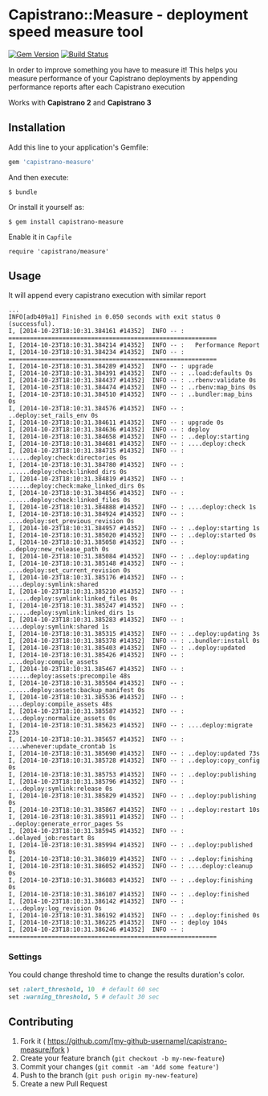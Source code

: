 # Capistrano::Measure - deployment speed measure tool
[![Gem Version](https://badge.fury.io/rb/capistrano-measure.svg)](https://badge.fury.io/rb/capistrano-measure)
[![Build Status](https://travis-ci.org/AMekss/capistrano-measure.svg?branch=master)](https://travis-ci.org/AMekss/capistrano-measure)

In order to improve something you have to measure it! This helps you measure performance of your Capistrano deployments by appending performance reports after each Capistrano execution

Works with **Capistrano 2** and **Capistrano 3**

## Installation

Add this line to your application's Gemfile:

```ruby
gem 'capistrano-measure'
```

And then execute:

    $ bundle

Or install it yourself as:

    $ gem install capistrano-measure

Enable it in `Capfile`

    require 'capistrano/measure'

## Usage
It will append every capistrano execution with similar report

    ...
    INFO[adb409a1] Finished in 0.050 seconds with exit status 0 (successful).
    I, [2014-10-23T18:10:31.384161 #14352]  INFO -- : ==========================================================
    I, [2014-10-23T18:10:31.384214 #14352]  INFO -- :   Performance Report
    I, [2014-10-23T18:10:31.384234 #14352]  INFO -- : ==========================================================
    I, [2014-10-23T18:10:31.384289 #14352]  INFO -- : upgrade
    I, [2014-10-23T18:10:31.384391 #14352]  INFO -- : ..load:defaults 0s
    I, [2014-10-23T18:10:31.384437 #14352]  INFO -- : ..rbenv:validate 0s
    I, [2014-10-23T18:10:31.384474 #14352]  INFO -- : ..rbenv:map_bins 0s
    I, [2014-10-23T18:10:31.384510 #14352]  INFO -- : ..bundler:map_bins 0s
    I, [2014-10-23T18:10:31.384576 #14352]  INFO -- : ..deploy:set_rails_env 0s
    I, [2014-10-23T18:10:31.384611 #14352]  INFO -- : upgrade 0s
    I, [2014-10-23T18:10:31.384636 #14352]  INFO -- : deploy
    I, [2014-10-23T18:10:31.384658 #14352]  INFO -- : ..deploy:starting
    I, [2014-10-23T18:10:31.384681 #14352]  INFO -- : ....deploy:check
    I, [2014-10-23T18:10:31.384715 #14352]  INFO -- : ......deploy:check:directories 0s
    I, [2014-10-23T18:10:31.384780 #14352]  INFO -- : ......deploy:check:linked_dirs 0s
    I, [2014-10-23T18:10:31.384819 #14352]  INFO -- : ......deploy:check:make_linked_dirs 0s
    I, [2014-10-23T18:10:31.384856 #14352]  INFO -- : ......deploy:check:linked_files 0s
    I, [2014-10-23T18:10:31.384888 #14352]  INFO -- : ....deploy:check 1s
    I, [2014-10-23T18:10:31.384924 #14352]  INFO -- : ....deploy:set_previous_revision 0s
    I, [2014-10-23T18:10:31.384957 #14352]  INFO -- : ..deploy:starting 1s
    I, [2014-10-23T18:10:31.385020 #14352]  INFO -- : ..deploy:started 0s
    I, [2014-10-23T18:10:31.385058 #14352]  INFO -- : ..deploy:new_release_path 0s
    I, [2014-10-23T18:10:31.385084 #14352]  INFO -- : ..deploy:updating
    I, [2014-10-23T18:10:31.385148 #14352]  INFO -- : ....deploy:set_current_revision 0s
    I, [2014-10-23T18:10:31.385176 #14352]  INFO -- : ....deploy:symlink:shared
    I, [2014-10-23T18:10:31.385210 #14352]  INFO -- : ......deploy:symlink:linked_files 0s
    I, [2014-10-23T18:10:31.385247 #14352]  INFO -- : ......deploy:symlink:linked_dirs 1s
    I, [2014-10-23T18:10:31.385283 #14352]  INFO -- : ....deploy:symlink:shared 1s
    I, [2014-10-23T18:10:31.385315 #14352]  INFO -- : ..deploy:updating 3s
    I, [2014-10-23T18:10:31.385378 #14352]  INFO -- : ..bundler:install 0s
    I, [2014-10-23T18:10:31.385403 #14352]  INFO -- : ..deploy:updated
    I, [2014-10-23T18:10:31.385426 #14352]  INFO -- : ....deploy:compile_assets
    I, [2014-10-23T18:10:31.385467 #14352]  INFO -- : ......deploy:assets:precompile 48s
    I, [2014-10-23T18:10:31.385504 #14352]  INFO -- : ......deploy:assets:backup_manifest 0s
    I, [2014-10-23T18:10:31.385536 #14352]  INFO -- : ....deploy:compile_assets 48s
    I, [2014-10-23T18:10:31.385587 #14352]  INFO -- : ....deploy:normalize_assets 0s
    I, [2014-10-23T18:10:31.385623 #14352]  INFO -- : ....deploy:migrate 23s
    I, [2014-10-23T18:10:31.385657 #14352]  INFO -- : ....whenever:update_crontab 1s
    I, [2014-10-23T18:10:31.385690 #14352]  INFO -- : ..deploy:updated 73s
    I, [2014-10-23T18:10:31.385728 #14352]  INFO -- : ..deploy:copy_config 0s
    I, [2014-10-23T18:10:31.385753 #14352]  INFO -- : ..deploy:publishing
    I, [2014-10-23T18:10:31.385796 #14352]  INFO -- : ....deploy:symlink:release 0s
    I, [2014-10-23T18:10:31.385829 #14352]  INFO -- : ..deploy:publishing 0s
    I, [2014-10-23T18:10:31.385867 #14352]  INFO -- : ..deploy:restart 10s
    I, [2014-10-23T18:10:31.385911 #14352]  INFO -- : ..deploy:generate_error_pages 5s
    I, [2014-10-23T18:10:31.385945 #14352]  INFO -- : ..delayed_job:restart 8s
    I, [2014-10-23T18:10:31.385994 #14352]  INFO -- : ..deploy:published 0s
    I, [2014-10-23T18:10:31.386019 #14352]  INFO -- : ..deploy:finishing
    I, [2014-10-23T18:10:31.386052 #14352]  INFO -- : ....deploy:cleanup 0s
    I, [2014-10-23T18:10:31.386083 #14352]  INFO -- : ..deploy:finishing 0s
    I, [2014-10-23T18:10:31.386107 #14352]  INFO -- : ..deploy:finished
    I, [2014-10-23T18:10:31.386142 #14352]  INFO -- : ....deploy:log_revision 0s
    I, [2014-10-23T18:10:31.386192 #14352]  INFO -- : ..deploy:finished 0s
    I, [2014-10-23T18:10:31.386225 #14352]  INFO -- : deploy 104s
    I, [2014-10-23T18:10:31.386246 #14352]  INFO -- : ==========================================================

### Settings
You could change threshold time to change the results duration's color.

```ruby
set :alert_threshold, 10  # default 60 sec
set :warning_threshold, 5 # default 30 sec
```

## Contributing

1. Fork it ( https://github.com/[my-github-username]/capistrano-measure/fork )
2. Create your feature branch (`git checkout -b my-new-feature`)
3. Commit your changes (`git commit -am 'Add some feature'`)
4. Push to the branch (`git push origin my-new-feature`)
5. Create a new Pull Request
